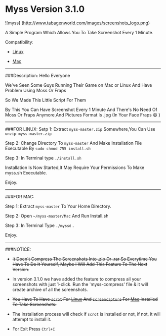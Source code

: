 # Myss Version 3.1.0

![myss] (http://www.tabagenworld.com/images/screenshots_logo.png)

A Simple Program Which Allows You To Take Screenshot Every 1 Minute.

 Compatibility:
 
* [Linux](#Linux)

* [Mac](#Mac)

---

###Description:
Hello Everyone

We've Seen Some Guys Running Their Game on Mac or Linux And Have Problem Using Moss Or Fraps

So We Made This Little Script For Them

By This You Can Have Screenshot Every 1 Minute And There's No Need Of Moss Or Fraps Anymore,And Pictures Format Is .jpg (In Your Face Fraps :smile: )

---

###FOR LINUX:
Setp 1: Extract `myss-master.zip` Somewhere,You Can Use `unzip myss-master.zip` 

Step 2: Change Directory To `myss-master` And Make Installation File Executable By `sudo chmod 755 install.sh`

Step 3: In Terminal type `./install.sh`

Installation Is Now Started,It May Require Your Permissions To Make myss.sh Executable.

Enjoy.

---

###FOR MAC:

Step 1: Extract `myss-master` To Your Home Directory.

Step 2: Open `~/myss-master/Mac` And Run Install.sh

Step 3: In Terminal Type `./myssd` .

Enjoy.

---

###NOTICE:

* ~~It Doen't Compress The Screenshots Into .zip Or .rar So Everytime You Have To Do It Yourself, Maybe I Will Add This Feature To The Next Version.~~
* In version 3.1.0 we have added the feature to compress all your screenshots with just 1-click. Run the 'myss-compress' file & it will create archive of all the screenshots.

* ~~You Have To Have `scrot` For [Linux](#Linux) And `screencapture` For [Mac](#Mac) Installed To Take Screenshots.~~
* The installation process will check if `scrot` is installed or not, if not, it will attempt to install it.

* For Exit Press `Ctrl+C`
